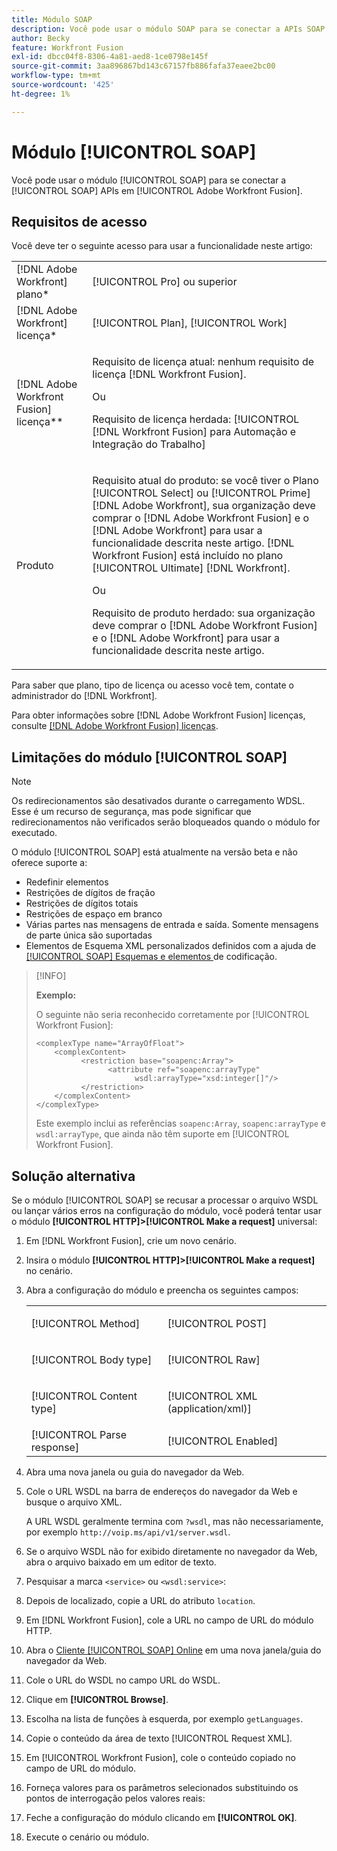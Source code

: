 ```yaml
---
title: Módulo SOAP
description: Você pode usar o módulo SOAP para se conectar a APIs SOAP no Adobe Workfront Fusion.
author: Becky
feature: Workfront Fusion
exl-id: dbcc04f8-8306-4a81-aed8-1ce0798e145f
source-git-commit: 3aa896867bd143c67157fb886fafa37eaee2bc00
workflow-type: tm+mt
source-wordcount: '425'
ht-degree: 1%

---
```


# Módulo [!UICONTROL SOAP]

Você pode usar o módulo [!UICONTROL SOAP] para se conectar a [!UICONTROL SOAP] APIs em [!UICONTROL Adobe Workfront Fusion].

## Requisitos de acesso

Você deve ter o seguinte acesso para usar a funcionalidade neste artigo:

<table style="table-layout:auto"> 
 <col> 
 <col> 
 <tbody> 
  <tr> 
   <td role="rowheader">[!DNL Adobe Workfront] plano*</td>
  <td> <p>[!UICONTROL Pro] ou superior</p> </td>
  </tr> 
  <tr data-mc-conditions=""> 
   <td role="rowheader">[!DNL Adobe Workfront] licença*</td>
   <td> <p>[!UICONTROL Plan], [!UICONTROL Work]</p> </td> 
  </tr> 
  <tr> 
   <td role="rowheader">[!DNL Adobe Workfront Fusion] licença**</td> 
   <td>
   <p>Requisito de licença atual: nenhum requisito de licença [!DNL Workfront Fusion].</p>
   <p>Ou</p>
   <p>Requisito de licença herdada: [!UICONTROL [!DNL Workfront Fusion] para Automação e Integração do Trabalho] </p>
   </td> 
  </tr> 
  <tr> 
   <td role="rowheader">Produto</td> 
   <td>
   <p>Requisito atual do produto: se você tiver o Plano [!UICONTROL Select] ou [!UICONTROL Prime] [!DNL Adobe Workfront], sua organização deve comprar o [!DNL Adobe Workfront Fusion] e o [!DNL Adobe Workfront] para usar a funcionalidade descrita neste artigo. [!DNL Workfront Fusion] está incluído no plano [!UICONTROL Ultimate] [!DNL Workfront].</p>
   <p>Ou</p>
   <p>Requisito de produto herdado: sua organização deve comprar o [!DNL Adobe Workfront Fusion] e o [!DNL Adobe Workfront] para usar a funcionalidade descrita neste artigo.</p>
   </td> 
  </tr> 
 </tbody> 
</table>

Para saber que plano, tipo de licença ou acesso você tem, contate o administrador do [!DNL Workfront].

Para obter informações sobre [!DNL Adobe Workfront Fusion] licenças, consulte [[!DNL Adobe Workfront Fusion] licenças](/help/workfront-fusion/set-up-and-manage-workfront-fusion/licensing-operations-overview/license-automation-vs-integration.md).

## Limitações do módulo [!UICONTROL SOAP]

>[!NOTE]
>
>Os redirecionamentos são desativados durante o carregamento WDSL. Esse é um recurso de segurança, mas pode significar que redirecionamentos não verificados serão bloqueados quando o módulo for executado.

O módulo [!UICONTROL SOAP] está atualmente na versão beta e não oferece suporte a:

* Redefinir elementos
* Restrições de dígitos de fração
* Restrições de dígitos totais
* Restrições de espaço em branco
* Várias partes nas mensagens de entrada e saída. Somente mensagens de parte única são suportadas
* Elementos de Esquema XML personalizados definidos com a ajuda de [[!UICONTROL SOAP] Esquemas e elementos ](https://schemas.xmlsoap.org) de codificação.

>[!INFO]
>
>**Exemplo:**
>  
>O seguinte não seria reconhecido corretamente por [!UICONTROL Workfront Fusion]:
>
>```
><complexType name="ArrayOfFloat">
>     <complexContent>
>           <restriction base="soapenc:Array">
>                 <attribute ref="soapenc:arrayType"
>                       wsdl:arrayType="xsd:integer[]"/>
>           </restriction>
>     </complexContent>
></complexType>
>```
>
>Este exemplo inclui as referências `soapenc:Array`, `soapenc:arrayType` e `wsdl:arrayType`, que ainda não têm suporte em [!UICONTROL Workfront Fusion].

## Solução alternativa

Se o módulo [!UICONTROL SOAP] se recusar a processar o arquivo WSDL ou lançar vários erros na configuração do módulo, você poderá tentar usar o módulo **[!UICONTROL HTTP]>[!UICONTROL Make a request]** universal:

1. Em [!DNL Workfront Fusion], crie um novo cenário.
1. Insira o módulo **[!UICONTROL HTTP]>[!UICONTROL Make a request]** no cenário.
1. Abra a configuração do módulo e preencha os seguintes campos:

   <table style="table-layout:auto"> 
    <col> 
    <col> 
    <tbody> 
     <tr> 
      <td role="rowheader">[!UICONTROL Method]</td> 
      <td> <p>[!UICONTROL POST]</p> </td> 
     </tr> 
     <tr data-mc-conditions=""> 
      <td role="rowheader">[!UICONTROL Body type]</td> 
      <td> <p>[!UICONTROL Raw]</p> </td>
     </tr> 
     <tr> 
      <td role="rowheader">[!UICONTROL Content type]</td> 
      <td> <p>[!UICONTROL XML (application/xml)]</p> </td> 
     </tr> 
     <tr> 
      <td role="rowheader">[!UICONTROL Parse response]</td> 
      <td>[!UICONTROL Enabled]</td> 
     </tr> 
    </tbody> 
   </table>

   <!--![Workaround](/help/workfront-fusion/references/apps-and-modules/assets/workaround-350x443.png)-->

1. Abra uma nova janela ou guia do navegador da Web.
1. Cole o URL WSDL na barra de endereços do navegador da Web e busque o arquivo XML.

   A URL WSDL geralmente termina com `?wsdl`, mas não necessariamente, por exemplo `http://voip.ms/api/v1/server.wsdl`.

1. Se o arquivo WSDL não for exibido diretamente no navegador da Web, abra o arquivo baixado em um editor de texto.
1. Pesquisar a marca `<service>` ou `<wsdl:service>`:

   <!--![Service](/help/workfront-fusion/references/apps-and-modules/assets/service-350x65.png)-->

1. Depois de localizado, copie a URL do atributo `location`.
1. Em [!DNL Workfront Fusion], cole a URL no campo de URL do módulo HTTP.
1. Abra o [Cliente [!UICONTROL SOAP] Online](https://wsdlbrowser.com/) em uma nova janela/guia do navegador da Web.
1. Cole o URL do WSDL no campo URL do WSDL.
1. Clique em **[!UICONTROL Browse]**.
1. Escolha na lista de funções à esquerda, por exemplo `getLanguages`.
1. Copie o conteúdo da área de texto [!UICONTROL Request XML].
1. Em [!UICONTROL Workfront Fusion], cole o conteúdo copiado no campo de URL do módulo.
1. Forneça valores para os parâmetros selecionados substituindo os pontos de interrogação pelos valores reais:

   <!--![Request](/help/workfront-fusion/references/apps-and-modules/assets/request-xml-350x172.png)-->

1. Feche a configuração do módulo clicando em **[!UICONTROL OK]**.
1. Execute o cenário ou módulo.
